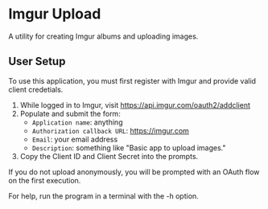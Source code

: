 # Imgur Upload

A utility for creating Imgur albums and uploading images.

## User Setup

To use this application, you must first register with Imgur and provide valid client credetials.

1. While logged in to Imgur, visit https://api.imgur.com/oauth2/addclient
2. Populate and submit the form:
    - `Application name`: anything
    - `Authorization callback URL`: https://imgur.com
    - `Email`: your email address
    - `Description`: something like "Basic app to upload images."
3. Copy the Client ID and Client Secret into the prompts.

If you do not upload anonymously, you will be prompted with an OAuth flow on the first execution.

For help, run the program in a terminal with the -h option.